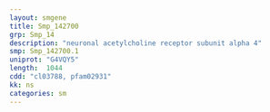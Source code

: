 ```yaml
---
layout: smgene
title: Smp_142700
grp: Smp_14
description: "neuronal acetylcholine receptor subunit alpha 4"
smp: Smp_142700.1
uniprot: "G4VQY5"
length:  1044
cdd: "cl03788, pfam02931"
kk: ns
categories: sm
---
```

